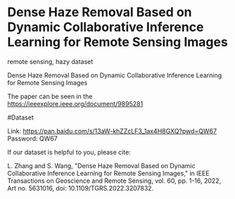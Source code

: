 # Dense Haze Removal Based on Dynamic Collaborative Inference Learning for Remote Sensing Images
remote sensing, hazy dataset

Dense Haze Removal Based on Dynamic Collaborative Inference Learning for Remote Sensing Images

The paper can be seen in the https://ieeexplore.ieee.org/document/9895281

#Dataset

Link: https://pan.baidu.com/s/13aW-khZZcLF3_1ax4H8GXQ?pwd=QW67 
Password: QW67

If our dataset is helpful to you, please cite:

L. Zhang and S. Wang, "Dense Haze Removal Based on Dynamic Collaborative Inference Learning for Remote Sensing Images," in IEEE Transactions on Geoscience and Remote Sensing, vol. 60, pp. 1-16, 2022, Art no. 5631016, doi: 10.1109/TGRS.2022.3207832.



